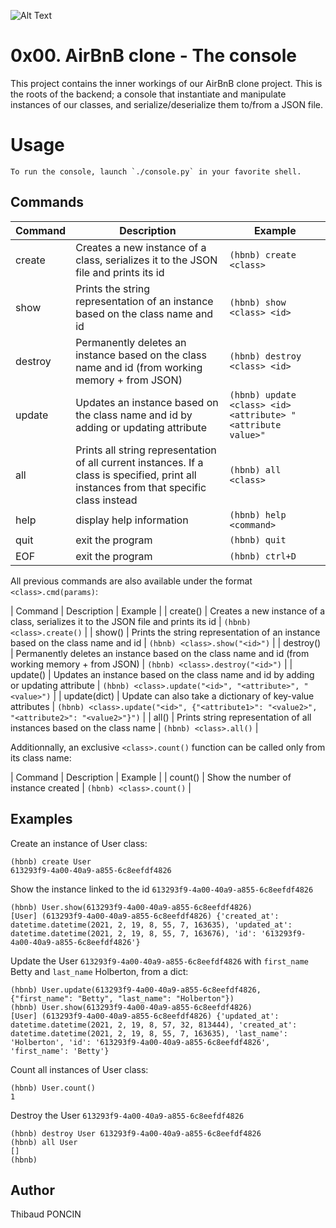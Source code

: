 ![Alt Text](https://camo.githubusercontent.com/59589bd21e8ec09ef94f2d9bb80d36d144bc487fe4737f8b213d005f3273921b/68747470733a2f2f696d6775722e636f6d2f4f696c457358562e706e67)

# 0x00. AirBnB clone - The console

This project contains the inner workings of our AirBnB clone project. This is the roots of the backend; a console that instantiate and manipulate instances of our classes, and serialize/deserialize them to/from a JSON file.

# Usage

```
To run the console, launch `./console.py` in your favorite shell.
```

## Commands

| Command | Description                                                                                                                              | Example                                                      |
| ------- | ---------------------------------------------------------------------------------------------------------------------------------------- | ------------------------------------------------------------ |
| create  | Creates a new instance of a class, serializes it to the JSON file and prints its id                                                      | `(hbnb) create <class>`                                      |
| show    | Prints the string representation of an instance based on the class name and id                                                           | `(hbnb) show <class> <id>`                                   |
| destroy | Permanently deletes an instance based on the class name and id (from working memory + from JSON)                                         | `(hbnb) destroy <class> <id>`                                |
| update  | Updates an instance based on the class name and id by adding or updating attribute                                                       | `(hbnb) update <class> <id> <attribute> "<attribute value>"` |
| all     | Prints all string representation of all current instances. If a class is specified, print all instances from that specific class instead | `(hbnb) all <class>`                                         |
| help    | display help information                                                                                                                 | `(hbnb) help <command>`                                      |
| quit    | exit the program                                                                                                                         | `(hbnb) quit`                                                |
| EOF     | exit the program                                                                                                                         | `(hbnb) ctrl+D`                                              |

All previous commands are also available under the format `<class>.cmd(params)`:

| Command | Description                                                                                                                              | Example                                                      |
| create() | Creates a new instance of a class, serializes it to the JSON file and prints its id | `(hbnb) <class>.create()` |
| show() | Prints the string representation of an instance based on the class name and id | `(hbnb) <class>.show("<id>")` |
| destroy() | Permanently deletes an instance based on the class name and id (from working memory + from JSON) | `(hbnb) <class>.destroy("<id>")` |
| update() | Updates an instance based on the class name and id by adding or updating attribute | `(hbnb) <class>.update("<id>", "<attribute>", "<value>")` |
| update(dict) | Update can also take a dictionary of key-value attributes | `(hbnb) <class>.update("<id>", {"<attribute1>": "<value2>", "<attribute2>": "<value2>"}")` |
| all() | Prints string representation of all instances based on the class name | `(hbnb) <class>.all()` |

Additionnally, an exclusive `<class>.count()` function can be called only from its class name:

| Command | Description                                                                                                                              | Example                                                      |
| count() | Show the number of instance created | `(hbnb) <class>.count()` |

## Examples

Create an instance of User class:

```
(hbnb) create User
613293f9-4a00-40a9-a855-6c8eefdf4826
```

Show the instance linked to the id `613293f9-4a00-40a9-a855-6c8eefdf4826`

```
(hbnb) User.show(613293f9-4a00-40a9-a855-6c8eefdf4826)
[User] (613293f9-4a00-40a9-a855-6c8eefdf4826) {'created_at': datetime.datetime(2021, 2, 19, 8, 55, 7, 163635), 'updated_at': datetime.datetime(2021, 2, 19, 8, 55, 7, 163676), 'id': '613293f9-4a00-40a9-a855-6c8eefdf4826'}
```

Update the User `613293f9-4a00-40a9-a855-6c8eefdf4826` with `first_name` Betty and `last_name` Holberton, from a dict:

```
(hbnb) User.update(613293f9-4a00-40a9-a855-6c8eefdf4826, {"first_name": "Betty", "last_name": "Holberton"})
(hbnb) User.show(613293f9-4a00-40a9-a855-6c8eefdf4826)
[User] (613293f9-4a00-40a9-a855-6c8eefdf4826) {'updated_at': datetime.datetime(2021, 2, 19, 8, 57, 32, 813444), 'created_at': datetime.datetime(2021, 2, 19, 8, 55, 7, 163635), 'last_name': 'Holberton', 'id': '613293f9-4a00-40a9-a855-6c8eefdf4826', 'first_name': 'Betty'}
```

Count all instances of User class:
```
(hbnb) User.count()
1
```

Destroy the User `613293f9-4a00-40a9-a855-6c8eefdf4826`
```
(hbnb) destroy User 613293f9-4a00-40a9-a855-6c8eefdf4826
(hbnb) all User
[]
(hbnb)
```

## Author

Thibaud PONCIN
